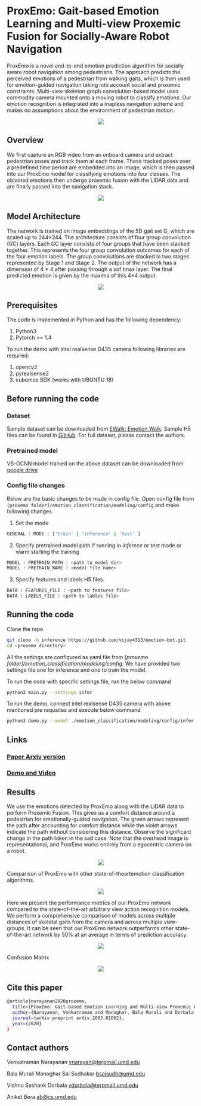 # ProxEmo: Gait-based Emotion Learning and Multi-view Proxemic Fusion for Socially-Aware Robot Navigation

ProxEmo is a novel end-to-end emotion prediction algorithm for socially aware robot navigation among pedestrians. The approach predicts the perceived emotions of a pedestrian from walking gaits, which is then used for emotion-guided navigation taking into account social and proxemic constraints. Multi-view skeleton graph convolution-based model uses commodity camera mounted onto a moving robot to classify emotions. Our emotion recognition is integrated into a mapless navigation scheme and makes no assumptions about the environment of pedestrian motion.

<div align="center">
  <img src="https://github.com/vijay4313/emotion-bot/blob/inference/misc/front_image.png"/>
</div>

## Overview

We first capture an RGB video from an onboard camera and extract pedestrian poses and track them at each frame. These tracked poses over a predefined time period are embedded into an image, which is then passed into our ProxEmo model for classifying emotions into four classes. The obtained emotions then undergo proxemic fusion with the LIDAR data and are finally passed into the navigation stack.

<div align="center">
  <img src="https://github.com/vijay4313/emotion-bot/blob/inference/misc/Overview.png"/>
</div>

## Model Architecture

The network is trained on image embeddings of the 5D gait set G, which are scaled up to 244×244. The architecture consists of four group convolution (GC) layers. Each GC layer consists of four groups that have been stacked together. This represents the four group convolution outcomes for each of the four emotion labels. The group convolutions are stacked in two stages represented by Stage 1 and Stage 2. The output of the network has a dimension of 4 × 4 after passing through a sof tmax layer. The final predicted emotion is given by the maxima of this 4×4 output.

<div align="center">
  <img src="https://github.com/vijay4313/emotion-bot/blob/inference/misc/deepFeel.png"/>
</div>

## Prerequisites

The code is implemented in Python and has the following dependency:

1. Python3
2. Pytorch >= 1.4

To run the demo with intel realsense D435 camera following libraries are required:

1. opencv2
2. pyrealsense2
3. cubemos SDK (works with UBUNTU 18)

## Before running the code

### Dataset

Sample dataset can be downloaded from [EWalk: Emotion Walk](http://gamma.cs.unc.edu/GAIT/#EWalk). Sample H5 files can be found in [GitHub](https://github.com/vijay4313/emotion-bot/tree/inference/emotion_classification/sample_data). For full dataset, please contact the authors.

### Pretrained model

VS-GCNN model trained on the above dataset can be downloaded from [google drive](https://drive.google.com/file/d/14SB-wNVW-2Wp9738UWbh_3K3mYO_tSsn/view?usp=sharing)

### Config file changes

Below are the basic changes to be made in config file. Open config file from `[proxemo folder]/emotion_classification/modeling/config` and make following changes.

1. Set the mode

```bash
GENERAL : MODE : ['train' | 'inference' | 'test' ]
```

2. Specify pretrained model path if running in *inferece* or *test* mode or warm starting the training 

```bash
MODEL : PRETRAIN_PATH : <path to model dir>
MODEL : PRETRAIN_NAME : <model file name>
```

3. Specify features and labels H5 files.

```bash
DATA : FEATURES_FILE : <path to features file>
DATA : LABELS_FILE : <path to lables file>
```

## Running the code

Clone the repo

```bash
git clone -b inference https://github.com/vijay4313/emotion-bot.git
cd <proxemo directory>
```

All the settings are configured as yaml file from *[proxemo folder]/emotion_classification/modeling/config*. We have provided two settings file one for inference and one to train the model.

To run the code with specific settings file, run the below command

```bash
python3 main.py --settings infer
```

To run the demo, connect intel realsense D435 camera with above mentioned pre requsites and execute below command

```bash
python3 demo.py --model ./emotion_classification/modeling/config/infer.yaml
```

## Links

### [Paper Arxiv version](https://arxiv.org/abs/2003.01062)

### [Demo and Video](https://gamma.umd.edu/researchdirections/affectivecomputing/proxemo/)

## Results

We use the emotions detected by ProxEmo along with the LIDAR data to perform
Proxemic Fusion. This gives us a comfort distance around a pedestrian for emotionally-guided navigation. The green arrows represent the path after accounting for comfort distance while the violet arrows indicate the path without considering this distance. Observe the significant change in the path taken in the sad case. Note that the overhead image is representational, and ProxEmo works entirely from a egocentric camera on a robot.

<div align="center">
  <img src="https://github.com/vijay4313/emotion-bot/blob/inference/misc/CompNavigation.png"/>
</div>

Comparison of ProxEmo with other state-of-theartemotion classification algorithms.

<div align="center">
  <img src="https://github.com/vijay4313/emotion-bot/blob/inference/misc/CompTable.png"/>
</div>

Here we present the performance metrics of our ProxEmo network compared to the state-of-the-art arbitrary view action recognition models. We perform a comprehensive comparison of models across multiple distances of skeletal gaits from the camera and across multiple view-groups. It can be seen that
our ProxEmo network outperforms other state-of-the-art network by 50% at an average in terms of prediction accuracy.

<div align="center">
  <img src="https://github.com/vijay4313/emotion-bot/blob/inference/misc/DeepFeel-model-results.png"/>
</div>

Confusion Matrix

<div align="center">
  <img src="https://github.com/vijay4313/emotion-bot/blob/inference/misc/ConfusionMatrix.png"/>
</div>


## Cite this paper

```bash
@article{narayanan2020proxemo,
  title={ProxEmo: Gait-based Emotion Learning and Multi-view Proxemic Fusion for Socially-Aware Robot Navigation},
  author={Narayanan, Venkatraman and Manoghar, Bala Murali and Dorbala, Vishnu Sashank and Manocha, Dinesh and Bera, Aniket},
  journal={arXiv preprint arXiv:2003.01062},
  year={2020}
}
```

## Contact authors

Venkatraman Narayanan <vnarayan@terpmail.umd.edu>

Bala Murali Manoghar Sai Sudhakar <bsaisudh@umd.edu>

Vishnu Sashank Dorbala <vdorbala@terpmail.umd.edu>

Aniket Bera <ab@cs.umd.edu>